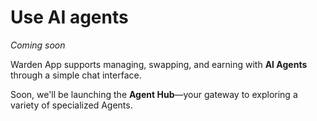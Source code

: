 ﻿---
sidebar_position: 6
---

# Use AI agents

*Coming soon*

Warden App supports managing, swapping, and earning with **AI Agents** through a simple chat interface.

Soon, we'll be launching the **Agent Hub**—your gateway to exploring a variety of specialized Agents.
